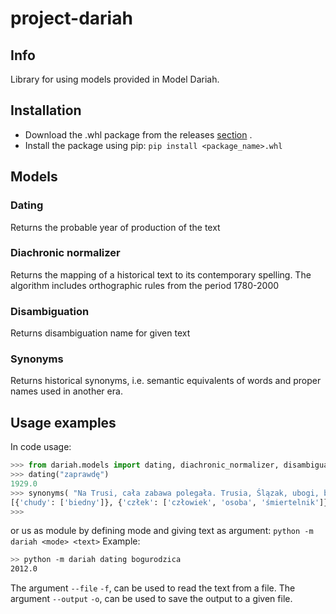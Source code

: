 # project-dariah
## Info 
Library for using models provided in Model Dariah.

## Installation
- Download the .whl package from the releases [section](https://github.com/drfifonz/project-dariah/releases) .
- Install the package using pip: `pip install <package_name>.whl`
## Models
### Dating
Returns the probable year of production of the text
### Diachronic normalizer
Returns the mapping of a historical text to its contemporary spelling. The algorithm includes orthographic rules from the period 1780-2000
### Disambiguation
Returns disambiguation name for given text
### Synonyms
Returns  historical synonyms, i.e. semantic equivalents of words and proper names used in another era.
## Usage examples

In code usage:
```python
>>> from dariah.models import dating, diachronic_normalizer, disambiguation, synonyms
>>> dating("zaprawdę")
1929.0
>>> synonyms( "Na Trusi, cała zabawa polegała. Trusia, Ślązak, ubogi, bezdomny, chudy człek niewesołej twarzy, wiecznie głodny i spragniony, choć błazna piastował urząd, rychlejby do płaczu niż śmiechu pobudził. Prawił głupie żarty jak z musu, sam się nie śmiejąc, może ani myśląc o tem co mówił i co powtarzał po stokroć, gdzie go zawołano.")
[{'chudy': ['biedny']}, {'człek': ['człowiek', 'osoba', 'śmiertelnik']}, {'głupie': ['głupio', 'niemądrze', 'nierozważnie']}, {'myślić': ['myśleć']}, {'prawić': ['domagać', 'mówić', 'opowiadać', 'skarżyć']}, {'śmiech': ['kpina', 'kpiny', 'śmianie', 'żart', 'żarty']}, {'zawołany': ['głośny', 'sławny', 'wspaniały', 'znany']}]
>>>  
```
or us as module by defining mode and giving text as argument:
`python -m dariah <mode> <text>`
Example:
```bash
>> python -m dariah dating bogurodzica
2012.0
``` 
The argument `--file` `-f`, can be used to read the text from a file.
The argument `--output` `-o`, can be used to save the output to a given file.



